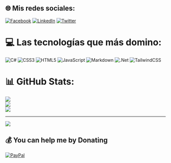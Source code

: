 
## 🌐 Mis redes sociales:
[![Facebook](https://img.shields.io/badge/Facebook-%231877F2.svg?logo=Facebook&logoColor=white)](https://www.facebook.com/piensasencillo) [![LinkedIn](https://img.shields.io/badge/LinkedIn-%230077B5.svg?logo=linkedin&logoColor=white)](https://www.linkedin.com/in/ezequiel-iencinella/) [![Twitter](https://img.shields.io/badge/Twitter-%231DA1F2.svg?logo=Twitter&logoColor=white)](https://twitter.com/iencinella1990) 

# 💻 Las tecnologías que más domino:
![C#](https://img.shields.io/badge/c%23-%23239120.svg?style=for-the-badge&logo=c-sharp&logoColor=white) ![CSS3](https://img.shields.io/badge/css3-%231572B6.svg?style=for-the-badge&logo=css3&logoColor=white) ![HTML5](https://img.shields.io/badge/html5-%23E34F26.svg?style=for-the-badge&logo=html5&logoColor=white) ![JavaScript](https://img.shields.io/badge/javascript-%23323330.svg?style=for-the-badge&logo=javascript&logoColor=%23F7DF1E) ![Markdown](https://img.shields.io/badge/markdown-%23000000.svg?style=for-the-badge&logo=markdown&logoColor=white)
![.Net](https://img.shields.io/badge/.NET-5C2D91?style=for-the-badge&logo=.net&logoColor=white)
![TailwindCSS](https://img.shields.io/badge/tailwindcss-%2338B2AC.svg?style=for-the-badge&logo=tailwind-css&logoColor=white)
# 📊 GitHub Stats:
![](https://github-readme-stats.vercel.app/api?username=iiencinella&theme=dark&hide_border=false&include_all_commits=false&count_private=false)<br/>
![](https://github-readme-streak-stats.herokuapp.com/?user=iiencinella&theme=dark&hide_border=false)<br/>
![](https://github-readme-stats.vercel.app/api/top-langs/?username=iiencinella&theme=dark&hide_border=false&include_all_commits=false&count_private=false&layout=compact)

---
[![](https://visitcount.itsvg.in/api?id=iiencinella&icon=2&color=4)](https://visitcount.itsvg.in)

  ## 💰 You can help me by Donating
  [![PayPal](https://img.shields.io/badge/PayPal-00457C?style=for-the-badge&logo=paypal&logoColor=white)](https://paypal.me/@iiencinella) 

  
<!-- Proudly created with GPRM ( https://gprm.itsvg.in ) -->
